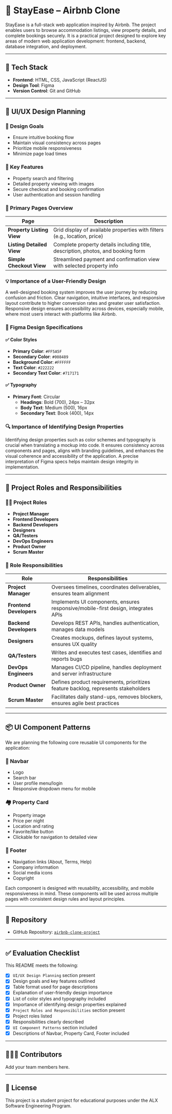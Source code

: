# 🏡 StayEase – Airbnb Clone

StayEase is a full-stack web application inspired by Airbnb. The project enables users to browse accommodation listings, view property details, and complete bookings securely. It is a practical project designed to explore key areas of modern web application development: frontend, backend, database integration, and deployment.

---

## 🧰 Tech Stack

- **Frontend**: HTML, CSS, JavaScript (ReactJS)
- **Design Tool**: Figma
- **Version Control**: Git and GitHub

---

## 🧠 UI/UX Design Planning

### 🎯 Design Goals

- Ensure intuitive booking flow
- Maintain visual consistency across pages
- Prioritize mobile responsiveness
- Minimize page load times

### 🧩 Key Features

- Property search and filtering
- Detailed property viewing with images
- Secure checkout and booking confirmation
- User authentication and session handling

### 📄 Primary Pages Overview

| Page                   | Description                                                                 |
|------------------------|-----------------------------------------------------------------------------|
| **Property Listing View** | Grid display of available properties with filters (e.g., location, price)     |
| **Listing Detailed View** | Complete property details including title, description, photos, and booking form |
| **Simple Checkout View**  | Streamlined payment and confirmation view with selected property info         |

### 💡 Importance of a User-Friendly Design

A well-designed booking system improves the user journey by reducing confusion and friction. Clear navigation, intuitive interfaces, and responsive layout contribute to higher conversion rates and greater user satisfaction. Responsive design ensures accessibility across devices, especially mobile, where most users interact with platforms like Airbnb.

### 🎨 Figma Design Specifications

#### ✅ Color Styles

- **Primary Color**: `#FF5A5F`
- **Secondary Color**: `#008489`
- **Background Color**: `#FFFFFF`
- **Text Color**: `#222222`
- **Secondary Text Color**: `#717171`

#### ✅ Typography

- **Primary Font**: Circular
  - **Headings**: Bold (700), 24px – 32px
  - **Body Text**: Medium (500), 16px
  - **Secondary Text**: Book (400), 14px

### 🔍 Importance of Identifying Design Properties

Identifying design properties such as color schemes and typography is crucial when translating a mockup into code. It ensures consistency across components and pages, aligns with branding guidelines, and enhances the visual coherence and accessibility of the application. A precise interpretation of Figma specs helps maintain design integrity in implementation.

---

## 👥 Project Roles and Responsibilities

### 🧑‍💼 Project Roles

- **Project Manager**
- **Frontend Developers**
- **Backend Developers**
- **Designers**
- **QA/Testers**
- **DevOps Engineers**
- **Product Owner**
- **Scrum Master**

### 📌 Role Responsibilities

| Role                 | Responsibilities |
|----------------------|------------------|
| **Project Manager**  | Oversees timelines, coordinates deliverables, ensures team alignment |
| **Frontend Developers** | Implements UI components, ensures responsive/mobile-first design, integrates APIs |
| **Backend Developers**  | Develops REST APIs, handles authentication, manages data models |
| **Designers**           | Creates mockups, defines layout systems, ensures UX quality |
| **QA/Testers**          | Writes and executes test cases, identifies and reports bugs |
| **DevOps Engineers**    | Manages CI/CD pipeline, handles deployment and server infrastructure |
| **Product Owner**       | Defines product requirements, prioritizes feature backlog, represents stakeholders |
| **Scrum Master**        | Facilitates daily stand-ups, removes blockers, ensures agile best practices |

---

## 📦 UI Component Patterns

We are planning the following core reusable UI components for the application:

### 🔷 Navbar

- Logo
- Search bar
- User profile menu/login
- Responsive dropdown menu for mobile

### 🏘️ Property Card

- Property image
- Price per night
- Location and rating
- Favorite/like button
- Clickable for navigation to detailed view

### 📎 Footer

- Navigation links (About, Terms, Help)
- Company information
- Social media icons
- Copyright

Each component is designed with reusability, accessibility, and mobile responsiveness in mind. These components will be used across multiple pages with consistent design rules and layout principles.

---

## 📎 Repository

- GitHub Repository: [`airbnb-clone-project`](https://github.com/yourusername/airbnb-clone-project)

---

## ✅ Evaluation Checklist

This README meets the following:

- [x] `UI/UX Design Planning` section present
- [x] Design goals and key features outlined
- [x] Table format used for page descriptions
- [x] Explanation of user-friendly design importance
- [x] List of color styles and typography included
- [x] Importance of identifying design properties explained
- [x] `Project Roles and Responsibilities` section present
- [x] Project roles listed
- [x] Responsibilities clearly described
- [x] `UI Component Patterns` section included
- [x] Descriptions of Navbar, Property Card, Footer included

---

## 👨🏾‍💻 Contributors

Add your team members here.

---

## 📜 License

This project is a student project for educational purposes under the ALX Software Engineering Program.

